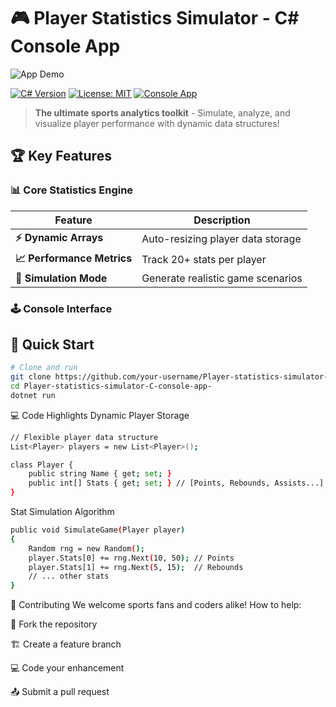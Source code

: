 # 🎮 Player Statistics Simulator - C# Console App

![App Demo](demo.gif) *<!-- Replace with your gameplay demo GIF -->*

[![C# Version](https://img.shields.io/badge/C%23-.NET%206.0-blue.svg)](https://dotnet.microsoft.com/)
[![License: MIT](https://img.shields.io/badge/License-MIT-green.svg)](https://opensource.org/licenses/MIT)
[![Console App](https://img.shields.io/badge/Platform-Console-black.svg)](https://docs.microsoft.com/en-us/dotnet/core/tutorials/console-apps)

> **The ultimate sports analytics toolkit** - Simulate, analyze, and visualize player performance with dynamic data structures!

## 🏆 Key Features

### 📊 Core Statistics Engine
| Feature | Description |
|---------|-------------|
| **⚡ Dynamic Arrays** | Auto-resizing player data storage |
| **📈 Performance Metrics** | Track 20+ stats per player |
| **🎯 Simulation Mode** | Generate realistic game scenarios |

### 🕹️ Console Interface

## 🚀 Quick Start

```bash
# Clone and run
git clone https://github.com/your-username/Player-statistics-simulator-C-console-app-.git
cd Player-statistics-simulator-C-console-app-
dotnet run
```

💻 Code Highlights
Dynamic Player Storage

```bash
// Flexible player data structure
List<Player> players = new List<Player>();

class Player {
    public string Name { get; set; }
    public int[] Stats { get; set; } // [Points, Rebounds, Assists...]
}
```
Stat Simulation Algorithm

```bash
public void SimulateGame(Player player)
{
    Random rng = new Random();
    player.Stats[0] += rng.Next(10, 50); // Points
    player.Stats[1] += rng.Next(5, 15);  // Rebounds
    // ... other stats
}
```
🤝 Contributing
We welcome sports fans and coders alike! How to help:

🍴 Fork the repository

🏗️ Create a feature branch

💻 Code your enhancement

📤 Submit a pull request
